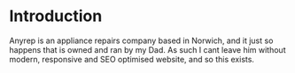 # Introduction

Anyrep is an appliance repairs company based in Norwich, and it just so happens that is owned and ran by my Dad. As such I cant leave him without modern, responsive and SEO optimised website, and so this exists. 